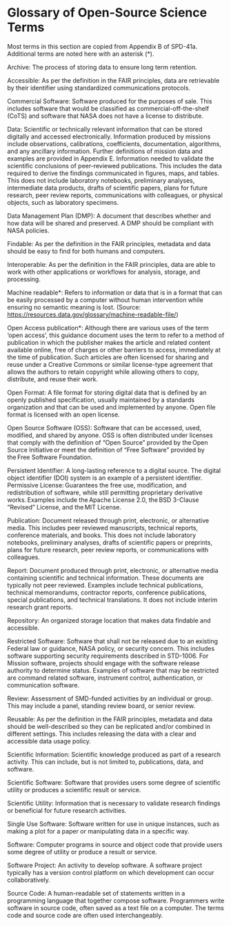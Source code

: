 # Glossary of Open-Source Science Terms 

Most terms in this section are copied from Appendix B of SPD-41a. Additional terms are noted here with an asterisk (*). 
 
Archive: The process of storing data to ensure long term retention. 
 
Accessible: As per the definition in the FAIR principles, data are retrievable by their identifier using standardized communications protocols. 
 
Commercial Software: Software produced for the purposes of sale. This includes software that would be classified as commercial-off-the-shelf (CoTS) and software that NASA does not have a license to distribute. 
 
Data: Scientific or technically relevant information that can be stored digitally and accessed electronically. 
Information produced by missions include observations, calibrations, coefficients, documentation, algorithms, and any ancillary information. Further definitions of mission data and examples are provided in Appendix E. 
Information needed to validate the scientific conclusions of peer-reviewed publications. This includes the data required to derive the findings communicated in figures, maps, and tables. 
This does not include laboratory notebooks, preliminary analyses, intermediate data products, drafts of scientific papers, plans for future research, peer review reports, communications with colleagues, or physical objects, such as laboratory specimens. 
 
Data Management Plan (DMP): A document that describes whether and how data will be shared and preserved. A DMP should be compliant with NASA policies. 
 
Findable: As per the definition in the FAIR principles, metadata and data should be easy to find for both humans and computers. 
 
Interoperable: As per the definition in the FAIR principles, data are able to work with other applications or workflows for analysis, storage, and processing. 
 
Machine readable*: Refers to information or data that is in a format that can be easily processed by a computer without human intervention while ensuring no semantic meaning is lost. (Source: https://resources.data.gov/glossary/machine-readable-file/) 

Open Access publication*: Although there are various uses of the term ‘open access’, this guidance document uses the term to refer to a method of publication in which the publisher makes the article and related content available online, free of charges or other barriers to access, immediately at the time of publication. Such articles are often licensed for sharing and reuse under a Creative Commons or similar license-type agreement that allows the authors to retain copyright while allowing others to copy, distribute, and reuse their work. 

Open Format: A file format for storing digital data that is defined by an openly published specification, usually maintained by a standards organization and that can be used and implemented by anyone. Open file format is licensed with an open license. 
 
Open Source Software (OSS): Software that can be accessed, used, modified, and shared by anyone. OSS is often distributed under licenses that comply with the definition of “Open Source” provided by the Open Source Initiative or meet the definition of “Free Software” provided by the Free Software Foundation. 
 
Persistent Identifier: A long-lasting reference to a digital source. The digital object identifier (DOI) system is an example of a persistent identifier. 
  
Permissive License: Guarantees the free use, modification, and redistribution of software, while still permitting proprietary derivative works. Examples include the Apache License 2.0, the BSD 3-Clause “Revised” License, and the MIT License. 
 
Publication: Document released through print, electronic, or alternative media. This includes peer reviewed manuscripts, technical reports, conference materials, and books. This does not include laboratory notebooks, preliminary analyses, drafts of scientific papers or preprints, plans for future research, peer review reports, or communications with colleagues. 
 
Report: Document produced through print, electronic, or alternative media containing scientific and technical information. These documents are typically not peer reviewed. Examples include technical publications, technical memorandums, contractor reports, conference publications, special publications, and technical translations. It does not include interim research grant reports. 
 
Repository: An organized storage location that makes data findable and accessible. 
 
Restricted Software: Software that shall not be released due to an existing Federal law or guidance, NASA policy, or security concern. This includes software supporting security requirements described in STD-1006. For Mission software, projects should engage with the software release authority to determine status. Examples of software that may be restricted are command related software, instrument control, authentication, or communication software. 
 
Review: Assessment of SMD-funded activities by an individual or group. This may include a panel, standing review board, or senior review. 
 
Reusable: As per the definition in the FAIR principles, metadata and data should be well-described so they can be replicated and/or combined in different settings. This includes releasing the data with a clear and accessible data usage policy. 
 
Scientific Information: Scientific knowledge produced as part of a research activity. This can include, but is not limited to, publications, data, and software. 
 
Scientific Software: Software that provides users some degree of scientific utility or produces a scientific result or service. 
 
Scientific Utility: Information that is necessary to validate research findings or beneficial for future research activities. 
 
Single Use Software: Software written for use in unique instances, such as making a plot for a paper or manipulating data in a specific way. 
 
Software: Computer programs in source and object code that provide users some degree of utility or produce a result or service. 
 
Software Project: An activity to develop software. A software project typically has a version control platform on which development can occur collaboratively. 
 
Source Code: A human-readable set of statements written in a programming language that together compose software. Programmers write software in source code, often saved as a text file on a computer. The terms code and source code are often used interchangeably. 
